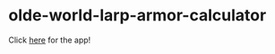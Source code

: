 # olde-world-larp-armor-calculator

Click [here](https://olde-world-larp-armor-calculator-irfqudkkavialka5rjyj8d.streamlit.app/) for the app!
